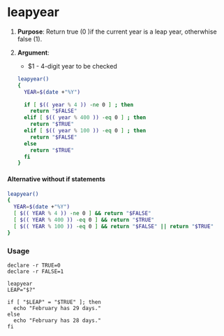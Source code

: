 # leapyear

1. **Purpose**: Return true (0 )if the current year is a leap year, otherwhise false (1).

2. **Argument**:

   - \$1 - 4-digit year to be checked

   ```bash
   leapyear()
   {
     YEAR=$(date +"%Y")

     if [ $(( year % 4 )) -ne 0 ] ; then
       return "$FALSE"
     elif [ $(( year % 400 )) -eq 0 ] ; then
       return "$TRUE"
     elif [ $(( year % 100 )) -eq 0 ] ; then
       return "$FALSE"
     else
       return "$TRUE"
     fi
   }
   ```

#### Alternative without if statements

```bash
leapyear()
{
  YEAR=$(date +"%Y")
  [ $(( YEAR % 4 )) -ne 0 ] && return "$FALSE"
  [ $(( YEAR % 400 )) -eq 0 ] && return "$TRUE"
  [ $(( YEAR % 100 )) -eq 0 ] && return "$FALSE" || return "$TRUE"
}
```

### Usage

```
declare -r TRUE=0
declare -r FALSE=1

leapyear
LEAP="$?"

if [ "$LEAP" = "$TRUE" ]; then
  echo "February has 29 days."
else
  echo "February has 28 days."
fi
```
